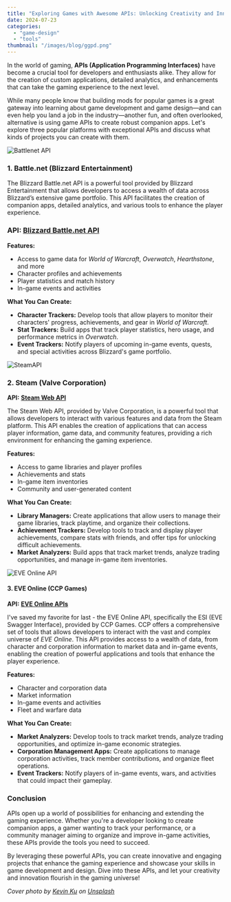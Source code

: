 ```yaml
---
title: "Exploring Games with Awesome APIs: Unlocking Creativity and Innovation"
date: 2024-07-23
categories: 
  - "game-design"
  - "tools"
thumbnail: "/images/blog/ggpd.png"
---
```


In the world of gaming, **APIs (Application Programming Interfaces)** have become a crucial tool for developers and enthusiasts alike. They allow for the creation of custom applications, detailed analytics, and enhancements that can take the gaming experience to the next level.

While many people know that building mods for popular games is a great gateway into learning about game development and game design—and can even help you land a job in the industry—another fun, and often overlooked, alternative is using game APIs to create robust companion apps. Let's explore three popular platforms with exceptional APIs and discuss what kinds of projects you can create with them.

![Battlenet API](/images/blog/Screenshot-2024-07-23-173016.png)

### 1\. Battle.net (Blizzard Entertainment)

The Blizzard Battle.net API is a powerful tool provided by Blizzard Entertainment that allows developers to access a wealth of data across Blizzard’s extensive game portfolio. This API facilitates the creation of companion apps, detailed analytics, and various tools to enhance the player experience.

### **API:** **[Blizzard Battle.net API](https://develop.battle.net)**

**Features:**

- Access to game data for _World of Warcraft_, _Overwatch_, _Hearthstone_, and more
- Character profiles and achievements
- Player statistics and match history
- In-game events and activities

**What You Can Create:**

- **Character Trackers:** Develop tools that allow players to monitor their characters' progress, achievements, and gear in _World of Warcraft_.
- **Stat Trackers:** Build apps that track player statistics, hero usage, and performance metrics in _Overwatch_.
- **Event Trackers:** Notify players of upcoming in-game events, quests, and special activities across Blizzard's game portfolio.

![SteamAPI](/images/blog/image_2024-07-24_115030958.png)

### 2\. Steam (Valve Corporation)

**API:** [**Steam Web API**](https://steamcommunity.com/dev)

The Steam Web API, provided by Valve Corporation, is a powerful tool that allows developers to interact with various features and data from the Steam platform. This API enables the creation of applications that can access player information, game data, and community features, providing a rich environment for enhancing the gaming experience.

**Features:**

- Access to game libraries and player profiles
- Achievements and stats
- In-game item inventories
- Community and user-generated content

**What You Can Create:**

- **Library Managers:** Create applications that allow users to manage their game libraries, track playtime, and organize their collections.
- **Achievement Trackers:** Develop tools to track and display player achievements, compare stats with friends, and offer tips for unlocking difficult achievements.
- **Market Analyzers:** Build apps that track market trends, analyze trading opportunities, and manage in-game item inventories.

![EVE Online API](/images/blog/Screenshot-2024-07-23-173043.png)

#### 3\. EVE Online (CCP Games)

**API:** [**EVE Online APIs**](https://developers.eveonline.com)

I've saved my favorite for last - the EVE Online API, specifically the ESI (EVE Swagger Interface), provided by CCP Games. CCP offers a comprehensive set of tools that allows developers to interact with the vast and complex universe of _EVE Online_. This API provides access to a wealth of data, from character and corporation information to market data and in-game events, enabling the creation of powerful applications and tools that enhance the player experience.

**Features:**

- Character and corporation data
- Market information
- In-game events and activities
- Fleet and warfare data

**What You Can Create:**

- **Market Analyzers:** Develop tools to track market trends, analyze trading opportunities, and optimize in-game economic strategies.
- **Corporation Management Apps:** Create applications to manage corporation activities, track member contributions, and organize fleet operations.
- **Event Trackers:** Notify players of in-game events, wars, and activities that could impact their gameplay.

### Conclusion

APIs open up a world of possibilities for enhancing and extending the gaming experience. Whether you're a developer looking to create companion apps, a gamer wanting to track your performance, or a community manager aiming to organize and improve in-game activities, these APIs provide the tools you need to succeed.

By leveraging these powerful APIs, you can create innovative and engaging projects that enhance the gaming experience and showcase your skills in game development and design. Dive into these APIs, and let your creativity and innovation flourish in the gaming universe!

_Cover photo by [Kevin Ku](https://unsplash.com/@ikukevk?utm_content=creditCopyText&utm_medium=referral&utm_source=unsplash) on [Unsplash](https://unsplash.com/photos/closeup-photo-of-eyeglasses-w7ZyuGYNpRQ?utm_content=creditCopyText&utm_medium=referral&utm_source=unsplash)_
